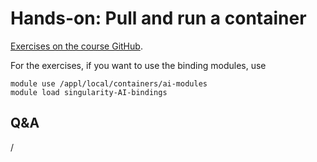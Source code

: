 # Hands-on: Pull and run a container

<!--
[Exercises on the course GitHub](https://github.com/Lumi-supercomputer/Getting_Started_with_AI_workshop/tree/ai-20250527/05_Running_containers_on_LUMI).
-->

[Exercises on the course GitHub](https://github.com/Lumi-supercomputer/Getting_Started_with_AI_workshop/tree/main/05_Running_containers_on_LUMI).

For the exercises, if you want to use the binding modules, use

```
module use /appl/local/containers/ai-modules
module load singularity-AI-bindings
```


<!--
A video recording of the discussion of the solution will follow.
-->

<!--
<video src="https://462000265.lumidata.eu/ai-20250527/recordings/E05_RunningContainers.mp4" controls="controls"></video>
-->


## Q&A

/
